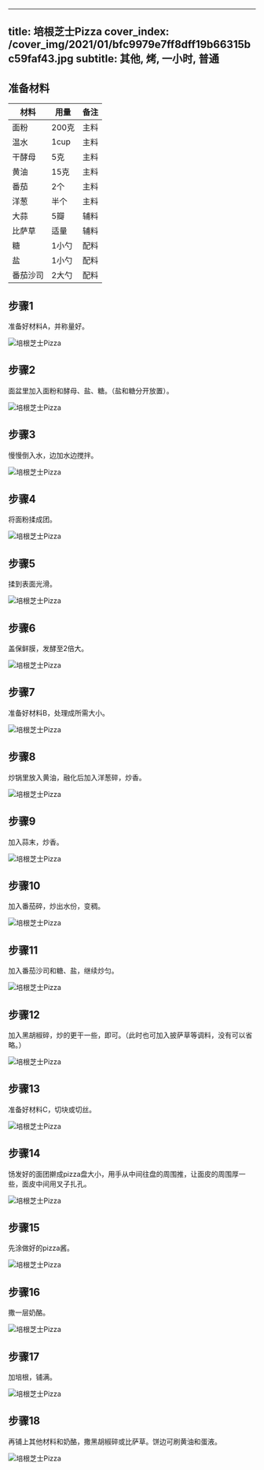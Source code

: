 
---
title: 培根芝士Pizza
cover_index: /cover_img/2021/01/bfc9979e7ff8dff19b66315bc59faf43.jpg
subtitle: 其他, 烤, 一小时, 普通
---

## 准备材料

| 材料     | 用量 | 备注|
| ------- | ----- | --- |
| 面粉 | 200克| 主料 |
| 温水 | 1cup| 主料 |
| 干酵母 | 5克| 主料 |
| 黄油 | 15克| 主料 |
| 番茄 | 2个| 主料 |
| 洋葱 | 半个| 主料 |
| 大蒜 | 5瓣| 辅料 |
| 比萨草 | 适量| 辅料 |
| 糖 | 1小勺| 配料 |
| 盐 | 1小勺| 配料 |
| 番茄沙司 | 2大勺| 配料 |

## 步骤1

准备好材料A，并称量好。

![培根芝士Pizza](https://i8.meishichina.com/attachment/recipe/201010/201010201659085.jpg?x-oss-process=style/p320) 

## 步骤2

面盆里加入面粉和酵母、盐、糖。（盐和糖分开放置）。

![培根芝士Pizza](https://i8.meishichina.com/attachment/recipe/201010/201010201659286.jpg?x-oss-process=style/p320) 

## 步骤3

慢慢倒入水，边加水边搅拌。

![培根芝士Pizza](https://i8.meishichina.com/attachment/recipe/201010/201010201659441.jpg?x-oss-process=style/p320) 

## 步骤4

将面粉揉成团。

![培根芝士Pizza](https://i8.meishichina.com/attachment/recipe/201010/201010201700007.jpg?x-oss-process=style/p320) 

## 步骤5

揉到表面光滑。

![培根芝士Pizza](https://i8.meishichina.com/attachment/recipe/201010/201010201700176.jpg?x-oss-process=style/p320) 

## 步骤6

盖保鲜膜，发酵至2倍大。

![培根芝士Pizza](https://i8.meishichina.com/attachment/recipe/201010/201010201700350.jpg?x-oss-process=style/p320) 

## 步骤7

准备好材料B，处理成所需大小。

![培根芝士Pizza](https://i8.meishichina.com/attachment/recipe/201010/201010201700587.jpg?x-oss-process=style/p320) 

## 步骤8

炒锅里放入黄油，融化后加入洋葱碎，炒香。

![培根芝士Pizza](https://i8.meishichina.com/attachment/recipe/201010/201010201701126.jpg?x-oss-process=style/p320) 

## 步骤9

加入蒜末，炒香。

![培根芝士Pizza](https://i8.meishichina.com/attachment/recipe/201010/201010201701287.jpg?x-oss-process=style/p320) 

## 步骤10

加入番茄碎，炒出水份，变稠。

![培根芝士Pizza](https://i8.meishichina.com/attachment/recipe/201010/201010201701492.jpg?x-oss-process=style/p320) 

## 步骤11

加入番茄沙司和糖、盐，继续炒匀。

![培根芝士Pizza](https://i8.meishichina.com/attachment/recipe/201010/201010201704134.jpg?x-oss-process=style/p320) 

## 步骤12

加入黑胡椒碎，炒的更干一些，即可。（此时也可加入披萨草等调料，没有可以省略。）

![培根芝士Pizza](https://i8.meishichina.com/attachment/recipe/201010/201010201703522.jpg?x-oss-process=style/p320) 

## 步骤13

准备好材料C，切块或切丝。

![培根芝士Pizza](https://i8.meishichina.com/attachment/recipe/201010/201010201704465.jpg?x-oss-process=style/p320) 

## 步骤14

饧发好的面团擀成pizza盘大小，用手从中间往盘的周围推，让面皮的周围厚一些，面皮中间用叉子扎孔。

![培根芝士Pizza](https://i8.meishichina.com/attachment/recipe/201010/201010201705020.jpg?x-oss-process=style/p320) 

## 步骤15

先涂做好的pizza酱。

![培根芝士Pizza](https://i8.meishichina.com/attachment/recipe/201010/201010201705233.jpg?x-oss-process=style/p320) 

## 步骤16

撒一层奶酪。

![培根芝士Pizza](https://i8.meishichina.com/attachment/recipe/201010/201010201705369.jpg?x-oss-process=style/p320) 

## 步骤17

加培根，铺满。

![培根芝士Pizza](https://i8.meishichina.com/attachment/recipe/201010/201010201705516.jpg?x-oss-process=style/p320) 

## 步骤18

再铺上其他材料和奶酪，撒黑胡椒碎或比萨草。饼边可刷黄油和蛋液。

![培根芝士Pizza](https://i8.meishichina.com/attachment/recipe/201010/201010201706073.jpg?x-oss-process=style/p320) 

